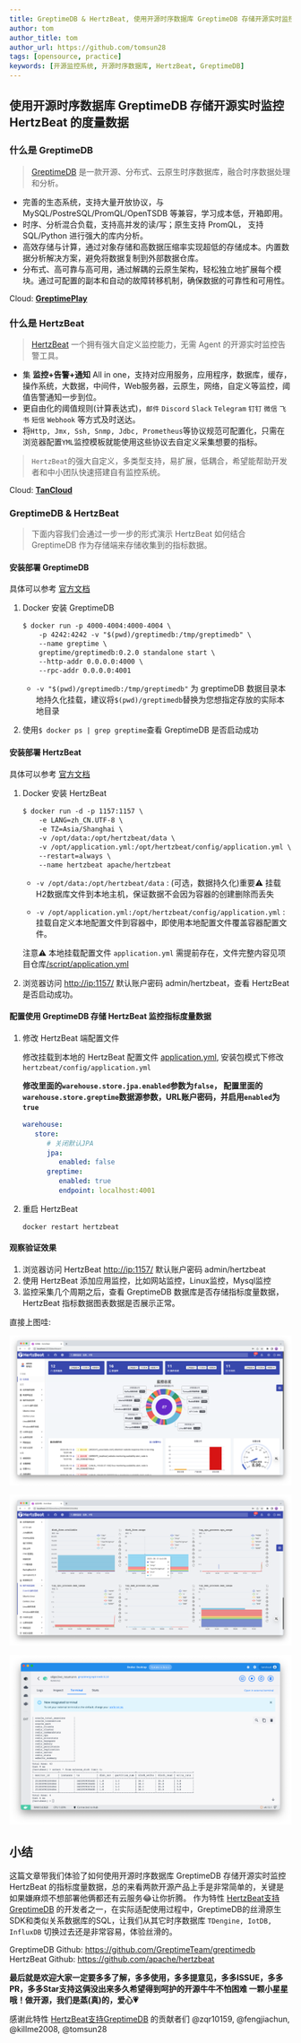 ```yaml
---
title: GreptimeDB & HertzBeat, 使用开源时序数据库 GreptimeDB 存储开源实时监控 HertzBeat 的度量数据    
author: tom  
author_title: tom   
author_url: https://github.com/tomsun28  
tags: [opensource, practice]
keywords: [开源监控系统, 开源时序数据库, HertzBeat, GreptimeDB]
---
```


## 使用开源时序数据库 GreptimeDB 存储开源实时监控 HertzBeat 的度量数据

### 什么是 GreptimeDB

> [GreptimeDB](https://github.com/GreptimeTeam/greptimedb) 是一款开源、分布式、云原生时序数据库，融合时序数据处理和分析。

- 完善的生态系统，支持大量开放协议，与 MySQL/PostreSQL/PromQL/OpenTSDB 等兼容，学习成本低，开箱即用。
- 时序、分析混合负载，支持高并发的读/写；原生支持 PromQL， 支持 SQL/Python 进行强大的库内分析。
- 高效存储与计算，通过对象存储和高数据压缩率实现超低的存储成本。内置数据分析解决方案，避免将数据复制到外部数据仓库。
- 分布式、高可靠与高可用，通过解耦的云原生架构，轻松独立地扩展每个模块。通过可配置的副本和自动的故障转移机制，确保数据的可靠性和可用性。

Cloud: **[GreptimePlay](https://greptime.com/playground)**

### 什么是 HertzBeat

> [HertzBeat](https://github.com/apache/hertzbeat) 一个拥有强大自定义监控能力，无需 Agent 的开源实时监控告警工具。

- 集 **监控+告警+通知** All in one，支持对应用服务，应用程序，数据库，缓存，操作系统，大数据，中间件，Web服务器，云原生，网络，自定义等监控，阈值告警通知一步到位。
- 更自由化的阈值规则(计算表达式)，`邮件` `Discord` `Slack` `Telegram` `钉钉` `微信` `飞书` `短信` `Webhook` 等方式及时送达。
- 将`Http, Jmx, Ssh, Snmp, Jdbc, Prometheus`等协议规范可配置化，只需在浏览器配置`YML`监控模板就能使用这些协议去自定义采集想要的指标。

> `HertzBeat`的强大自定义，多类型支持，易扩展，低耦合，希望能帮助开发者和中小团队快速搭建自有监控系统。

Cloud: **[TanCloud](https://console.tancloud.cn/)**

### GreptimeDB & HertzBeat

> 下面内容我们会通过一步一步的形式演示 HertzBeat 如何结合 GreptimeDB 作为存储端来存储收集到的指标数据。

#### 安装部署 GreptimeDB

具体可以参考 [官方文档](https://docs.greptime.com/getting-started/overview#docker)

1. Docker 安装 GreptimeDB

    ```shell
    $ docker run -p 4000-4004:4000-4004 \
        -p 4242:4242 -v "$(pwd)/greptimedb:/tmp/greptimedb" \
        --name greptime \
        greptime/greptimedb:0.2.0 standalone start \
        --http-addr 0.0.0.0:4000 \
        --rpc-addr 0.0.0.0:4001
    ```

   - `-v "$(pwd)/greptimedb:/tmp/greptimedb"` 为 greptimeDB 数据目录本地持久化挂载，建议将`$(pwd)/greptimedb`替换为您想指定存放的实际本地目录

2. 使用```$ docker ps | grep greptime```查看 GreptimeDB 是否启动成功

#### 安装部署 HertzBeat

具体可以参考 [官方文档](https://hertzbeat.apache.org/zh-cn/docs/start/docker-deploy)

1. Docker 安装 HertzBeat

    ```shell
    $ docker run -d -p 1157:1157 \
        -e LANG=zh_CN.UTF-8 \
        -e TZ=Asia/Shanghai \
        -v /opt/data:/opt/hertzbeat/data \
        -v /opt/application.yml:/opt/hertzbeat/config/application.yml \
        --restart=always \
        --name hertzbeat apache/hertzbeat
    ```

   - `-v /opt/data:/opt/hertzbeat/data` : (可选，数据持久化)重要⚠️ 挂载H2数据库文件到本地主机，保证数据不会因为容器的创建删除而丢失

   - `-v /opt/application.yml:/opt/hertzbeat/config/application.yml`  : 挂载自定义本地配置文件到容器中，即使用本地配置文件覆盖容器配置文件。

    注意⚠️ 本地挂载配置文件 `application.yml` 需提前存在，文件完整内容见项目仓库[/script/application.yml](https://github.com/apache/hertzbeat/raw/master/script/application.yml)

2. 浏览器访问 <http://ip:1157/> 默认账户密码 admin/hertzbeat，查看 HertzBeat 是否启动成功。

#### 配置使用 GreptimeDB 存储 HertzBeat 监控指标度量数据

1. 修改 HertzBeat 端配置文件

    修改挂载到本地的 HertzBeat 配置文件 [application.yml](https://github.com/apache/hertzbeat/raw/master/script/application.yml), 安装包模式下修改 `hertzbeat/config/application.yml`

    **修改里面的`warehouse.store.jpa.enabled`参数为`false`， 配置里面的`warehouse.store.greptime`数据源参数，URL账户密码，并启用`enabled`为`true`**

    ```yaml
    warehouse:
       store:
          # 关闭默认JPA
          jpa:
             enabled: false
          greptime:
             enabled: true
             endpoint: localhost:4001
    ```

2. 重启 HertzBeat

    ```shell
    docker restart hertzbeat
    ```

#### 观察验证效果

1. 浏览器访问 HertzBeat <http://ip:1157/> 默认账户密码 admin/hertzbeat
2. 使用 HertzBeat 添加应用监控，比如网站监控，Linux监控，Mysql监控
3. 监控采集几个周期之后，查看 GreptimeDB 数据库是否存储指标度量数据，HertzBeat 指标数据图表数据是否展示正常。

直接上图哇:

![1](/img/blog/greptime-1.png)

![1](/img/blog/greptime-2.png)

![1](/img/blog/greptime-3.png)

## 小结

这篇文章带我们体验了如何使用开源时序数据库 GreptimeDB 存储开源实时监控 HertzBeat 的指标度量数据，总的来看两款开源产品上手是非常简单的，关键是如果嫌麻烦不想部署他俩都还有云服务😂让你折腾。
作为特性 [HertzBeat支持GreptimeDB](https://github.com/apache/hertzbeat/pull/834) 的开发者之一，在实际适配使用过程中，GreptimeDB的丝滑原生SDK和类似关系数据库的SQL，让我们从其它时序数据库 `TDengine, IotDB, InfluxDB` 切换过去还是非常容易，体验丝滑的。

GreptimeDB Github: <https://github.com/GreptimeTeam/greptimedb>
HertzBeat Github: <https://github.com/apache/hertzbeat>

**最后就是欢迎大家一定要多多了解，多多使用，多多提意见，多多ISSUE，多多PR，多多Star支持这俩没出来多久希望得到呵护的开源牛牛不怕困难 一颗小星星哦！做开源，我们是蒸(真)的，爱心💗**

感谢此特性 [HertzBeat支持GreptimeDB](https://github.com/apache/hertzbeat/pull/834) 的贡献者们 @zqr10159, @fengjiachun, @killme2008, @tomsun28
